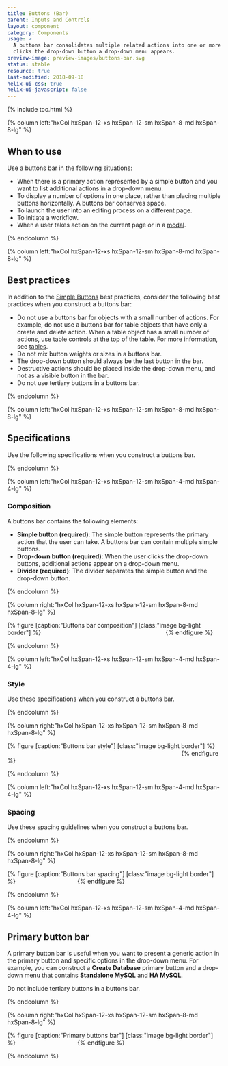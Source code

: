 ```yaml
---
title: Buttons (Bar)
parent: Inputs and Controls
layout: component
category: Components
usage: >
  A buttons bar consolidates multiple related actions into one or more simple buttons, and a drop-down button. When the user
  clicks the drop-down button a drop-down menu appears.
preview-image: preview-images/buttons-bar.svg
status: stable
resource: true
last-modified: 2018-09-18
helix-ui-css: true
helix-ui-javascript: false
---
```


{% include toc.html %}

<section class="static-section" markdown="1">

<div class="hxRow" markdown="1">

{% column left:"hxCol hxSpan-12-xs hxSpan-12-sm hxSpan-8-md hxSpan-8-lg" %}

## When to use

Use a buttons bar in the following situations:

- When there is a primary action represented by a simple button and you want to list additional actions in a drop-down menu.
- To display a number of options in one place, rather than placing multiple buttons horizontally. A buttons bar conserves
space.
- To launch the user into an editing process on a different page.
- To initiate a workflow.
- When a user takes action on the current page or in a [modal]({{site.baseurl}}/components/modals.html).

{% endcolumn %}

</div>

</section>

<section class="static-section" markdown="1">

<div class="hxRow" markdown="1">

{% column left:"hxCol hxSpan-12-xs hxSpan-12-sm hxSpan-8-md hxSpan-8-lg" %}

## Best practices

In addition to the [Simple Buttons]({{site.baseurl}}/components/simple-buttons.html) best practices,
consider the following best practices when you construct a buttons bar:

- Do not use a buttons bar for objects with a small number of actions. For example, do not use a buttons bar for table objects that have only a create and delete action. When a table object has a small number of actions, use table controls at the top of the table. For more information, see [tables]({{site.baseurl}}/components/tables.html).
- Do not mix button weights or sizes in a buttons bar.
- The drop-down button should always be the last button in the bar.
- Destructive actions should be placed inside the drop-down menu, and not as a visible button in the bar.
- Do not use tertiary buttons in a buttons bar.

{% endcolumn %}

</div>

</section>

<section class="static-section" markdown="1">

<div class="hxRow" markdown="1">

{% column left:"hxCol hxSpan-12-xs hxSpan-12-sm hxSpan-8-md hxSpan-8-lg" %}

## Specifications

Use the following specifications when you construct a buttons bar.

{% endcolumn %}

</div>

</section>

<section class="static-section" markdown="1">

<div class="hxRow" markdown="1">

{% column left:"hxCol hxSpan-12-xs hxSpan-12-sm hxSpan-4-md hxSpan-4-lg" %}

### Composition

A buttons bar contains the following elements:

- **Simple button (required)**: The simple button represents the primary action that the user can take. A buttons bar can contain multiple simple buttons.
- **Drop-down button (required)**: When the user clicks the drop-down buttons, additional actions appear on a drop-down menu.
- **Divider (required)**: The divider separates the simple button and the drop-down button.

{% endcolumn %}

{% column right:"hxCol hxSpan-12-xs hxSpan-12-sm hxSpan-8-md hxSpan-8-lg" %}

{% figure [caption:"Buttons bar composition"] [class:"image bg-light border"] %}
<embed src="{{site.url}}/assets/images/components/inputs-and-controls/buttons-bar/buttonbar-composition.png" width="284"/>
{% endfigure %}

{% endcolumn %}

</div>

</section>

<section class="static-section" markdown="1">

<div class="hxRow" markdown="1">

{% column left:"hxCol hxSpan-12-xs hxSpan-12-sm hxSpan-4-md hxSpan-4-lg" %}

### Style

Use these specifications when you construct a buttons bar.

{% endcolumn %}

{% column right:"hxCol hxSpan-12-xs hxSpan-12-sm hxSpan-8-md hxSpan-8-lg" %}

{% figure [caption:"Buttons bar style"] [class:"image bg-light border"] %}
<embed src="{{site.url}}/assets/images/components/inputs-and-controls/buttons-bar/buttonbar-style.png" width="404"/>
{% endfigure %}

{% endcolumn %}

</div>

</section>

<section class="static-section" markdown="1">

<div class="hxRow" markdown="1">

{% column left:"hxCol hxSpan-12-xs hxSpan-12-sm hxSpan-4-md hxSpan-4-lg" %}

### Spacing

Use these spacing guidelines when you construct a buttons bar.

{% endcolumn %}

{% column right:"hxCol hxSpan-12-xs hxSpan-12-sm hxSpan-8-md hxSpan-8-lg" %}

{% figure [caption:"Buttons bar spacing"] [class:"image bg-light border"] %}
<embed src="{{site.url}}/assets/images/components/inputs-and-controls/buttons-bar/buttonbar-spacing.png" width="137"/>
{% endfigure %}

{% endcolumn %}

</div>

</section>

<section class="static-section" markdown="1">

<div class="hxRow" markdown="1">

{% column left:"hxCol hxSpan-12-xs hxSpan-12-sm hxSpan-4-md hxSpan-4-lg" %}

## Primary button bar

A primary button bar is useful when you want to present a generic action in the primary button and specific options in the drop-down menu. For example, you can construct a **Create Database** primary button and a drop-down menu that contains **Standalone MySQL** and **HA MySQL**.

Do not include tertiary buttons in a buttons bar.

{% endcolumn %}

{% column right:"hxCol hxSpan-12-xs hxSpan-12-sm hxSpan-8-md hxSpan-8-lg" %}

{% figure [caption:"Primary buttons bar"] [class:"image bg-light border"] %}
<embed src="{{site.url}}/assets/images/components/inputs-and-controls/buttons-bar/buttonbar-variations-primary.png" width="137"/>
{% endfigure %}

{% endcolumn %}

</div>

</section>
